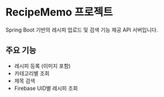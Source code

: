 # RecipeMemo 프로젝트

Spring Boot 기반의 레시피 업로드 및 검색 기능 제공 API 서버입니다.

## 주요 기능
- 레시피 등록 (이미지 포함)
- 카테고리별 조회
- 제목 검색
- Firebase UID별 레시피 조회
